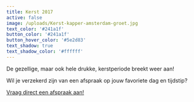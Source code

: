```yaml
---
title: Kerst 2017
active: false
image: /uploads/Kerst-kapper-amsterdam-groet.jpg
text_color: '#241a1f'
button_color: '#241a1f'
button_hover_color: '#5e2d83'
text_shadow: true
text_shadow_color: '#ffffff'
---
```



De gezellige, maar ook hele drukke, kerstperiode breekt weer aan!

Wil je verzekerd zijn van een afspraak op jouw favoriete dag en tijdstip?&nbsp;

[Vraag direct een afspraak aan!](http://www.koffijberg.nl/contact/)